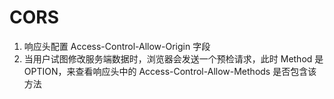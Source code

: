 # CORS

1. 响应头配置 Access-Control-Allow-Origin 字段
2. 当用户试图修改服务端数据时，浏览器会发送一个预检请求，此时 Method 是 OPTION，来查看响应头中的 Access-Control-Allow-Methods 是否包含该方法
